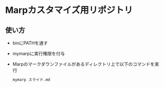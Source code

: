 # Marpカスタマイズ用リポジトリ

## 使い方

- binにPATHを通す
- mymarpに実行権限を付与
- Marpのマークダウンファイルがあるディレクトリ上で以下のコマンドを実行

  ```bash
  mymarp スライド.md
  ```
